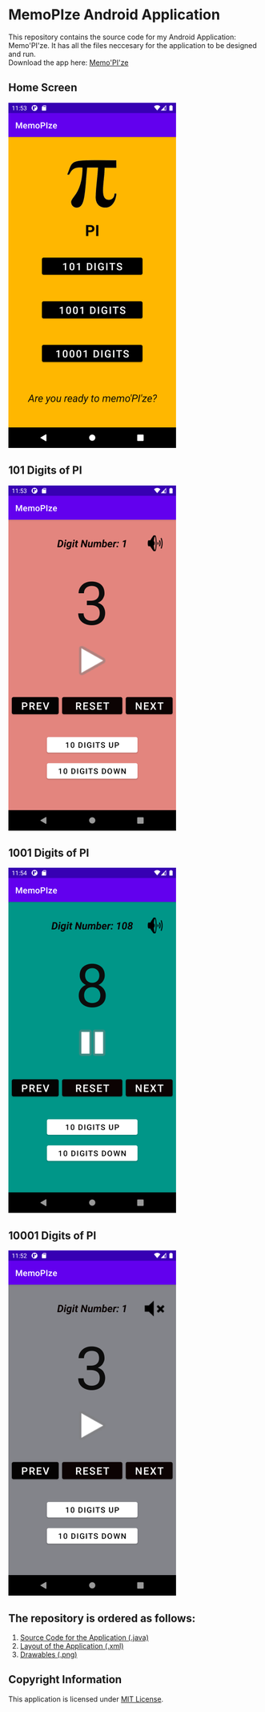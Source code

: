 # MemoPIze Android Application
 This repository contains the source code for my Android Application: Memo'PI'ze. It has all the files neccesary for the application to be designed and run. <br>
 Download the app here: [Memo'PI'ze](https://play.google.com/store/apps/details?id=com.application.MemoPIze&fbclid=IwAR0HE0ULf2Mjj6dkjr8xcfrxbW0HuSn3L1cifFspxHRxmLv3NGPLoTO2FE0) 
 
## Home Screen
<img src = "./Screenshots/Home Screen.png">

## 101 Digits of PI
<img src = "./Screenshots/101 Digits of Pi.png">

## 1001 Digits of PI
<img src = "./Screenshots/1001 Digits of Pi.png">

## 10001 Digits of PI
<img src = "./Screenshots/10001 Digits of Pi.png">

## The repository is ordered as follows:

1. [Source Code for the Application (.java)](https://github.com/muntasir-hossain314159/MemoPIze-Android-Application/tree/main/app/src/main/java/com/application/MemoPIze)
2. [Layout of the Application (.xml)](https://github.com/muntasir-hossain314159/MemoPIze-Android-Application/tree/main/app/src/main/res/layout)
3. [Drawables (.png)](https://github.com/muntasir-hossain314159/MemoPIze-Android-Application/tree/main/app/src/main/res/drawable)

## Copyright Information
This application is licensed under [MIT License](https://github.com/muntasir-hossain314159/MemoPIze-Android-Application/blob/main/LICENSE).
